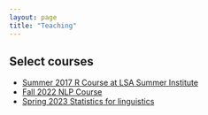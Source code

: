 ```yaml
---
layout: page 
title: "Teaching"
---
```



## Select courses

- [Summer 2017 R Course at LSA Summer Institute](courses/2017_lsa/)
- [Fall 2022 NLP Course](courses/2022_lin517/)
- [Spring 2023 Statistics for linguistics](/2023_Lin611)
